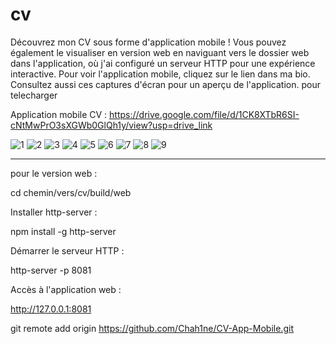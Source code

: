 # cv

Découvrez mon CV sous forme d'application mobile ! Vous pouvez également le visualiser en version web en naviguant vers le dossier web dans l'application, où j'ai configuré un serveur HTTP pour une expérience interactive. Pour voir l'application mobile, cliquez sur le lien dans ma bio. Consultez aussi ces captures d'écran pour un aperçu de l'application.
pour  telecharger

Application mobile CV : https://drive.google.com/file/d/1CK8XTbR6SI-cNtMwPrO3sXGWb0GlQh1y/view?usp=drive_link


![1](https://github.com/user-attachments/assets/c9d211f9-cfda-42a5-8ac3-fdeca381c265) ![2](https://github.com/user-attachments/assets/f6088d19-44b9-4198-ac9a-f3ec47865e8e)
![3](https://github.com/user-attachments/assets/d9a5024d-fbd5-4ca5-87ec-ebf91a0a7070) ![4](https://github.com/user-attachments/assets/e4050d88-1ae7-4651-b8e0-b417e724e132)
![5](https://github.com/user-attachments/assets/cae44d53-53b5-4063-aaf7-772abe138c00) ![6](https://github.com/user-attachments/assets/579b96e4-84ff-4181-b259-a8363f62a72d)
![7](https://github.com/user-attachments/assets/df5739f9-0440-4c26-9936-d4ed9dacdf9f) ![8](https://github.com/user-attachments/assets/fa41920c-db16-45e3-aba6-2e41be2b4f94)
![9](https://github.com/user-attachments/assets/c590631e-66ba-44ec-a52c-c65e02fafa98)








--------------------------------------------------------------------------

pour le version web : 

cd chemin/vers/cv/build/web


Installer http-server :

npm install -g http-server




Démarrer le serveur HTTP :

http-server -p 8081



Accès à l'application web :

http://127.0.0.1:8081

git remote add origin https://github.com/Chah1ne/CV-App-Mobile.git

